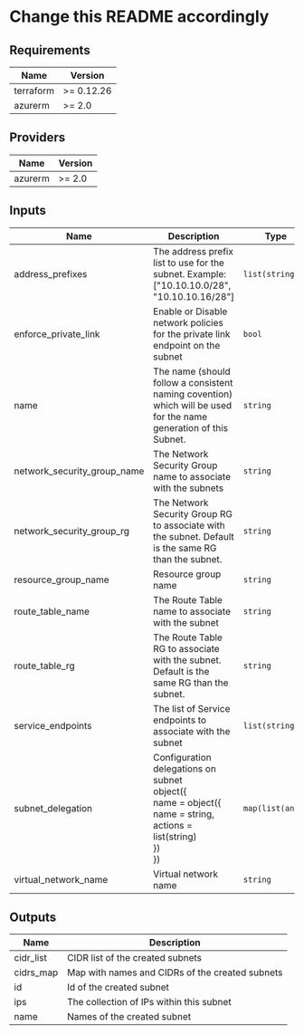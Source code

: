 # Change this README accordingly

[//]: # (Do NOT make manual changes below this line! Automatic generation of content!)
<!-- BEGINNING OF PRE-COMMIT-TERRAFORM DOCS HOOK -->
## Requirements

| Name | Version |
|------|---------|
| terraform | >= 0.12.26 |
| azurerm | >= 2.0 |

## Providers

| Name | Version |
|------|---------|
| azurerm | >= 2.0 |

## Inputs

| Name | Description | Type | Default | Required |
|------|-------------|------|---------|:--------:|
| address\_prefixes | The address prefix list to use for the subnet. Example: ["10.10.10.0/28", "10.10.10.16/28"] | `list(string)` | n/a | yes |
| enforce\_private\_link | Enable or Disable network policies for the private link endpoint on the subnet | `bool` | `false` | no |
| name | The name (should follow a consistent naming covention) which will be used for the name generation of this Subnet. | `string` | n/a | yes |
| network\_security\_group\_name | The Network Security Group name to associate with the subnets | `string` | `null` | no |
| network\_security\_group\_rg | The Network Security Group RG to associate with the subnet. Default is the same RG than the subnet. | `string` | `null` | no |
| resource\_group\_name | Resource group name | `string` | n/a | yes |
| route\_table\_name | The Route Table name to associate with the subnet | `string` | `null` | no |
| route\_table\_rg | The Route Table RG to associate with the subnet. Default is the same RG than the subnet. | `string` | `null` | no |
| service\_endpoints | The list of Service endpoints to associate with the subnet | `list(string)` | `[]` | no |
| subnet\_delegation | Configuration delegations on subnet<br>object({<br>  name = object({<br>    name = string,<br>    actions = list(string)<br>  })<br>}) | `map(list(any))` | `{}` | no |
| virtual\_network\_name | Virtual network name | `string` | n/a | yes |

## Outputs

| Name | Description |
|------|-------------|
| cidr\_list | CIDR list of the created subnets |
| cidrs\_map | Map with names and CIDRs of the created subnets |
| id | Id of the created subnet |
| ips | The collection of IPs within this subnet |
| name | Names of the created subnet |

<!-- END OF PRE-COMMIT-TERRAFORM DOCS HOOK -->
